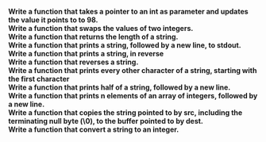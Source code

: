 **Write a function that takes a pointer to an int as parameter and updates the value it points to to 98.**<br>
**Write a function that swaps the values of two integers.**<br>
**Write a function that returns the length of a string.**<br>
**Write a function that prints a string, followed by a new line, to stdout.**<br>
**Write a function that prints a string, in reverse**<br>
**Write a function that reverses a string.**<br>
**Write a function that prints every other character of a string, starting with the first character**<br>
**Write a function that prints half of a string, followed by a new line.**<br>
**Write a function that prints n elements of an array of integers, followed by a new line.**<br>
**Write a function that copies the string pointed to by src, including the terminating null byte (\0), to the buffer pointed to by dest.**<br>
**Write a function that convert a string to an integer.**<br>
